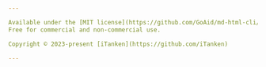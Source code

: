 ```yaml
---

Available under the [MIT license](https://github.com/GoAid/md-html-cli/blob/main/LICENSE).
Free for commercial and non-commercial use.

Copyright © 2023-present [iTanken](https://github.com/iTanken)

---
```

